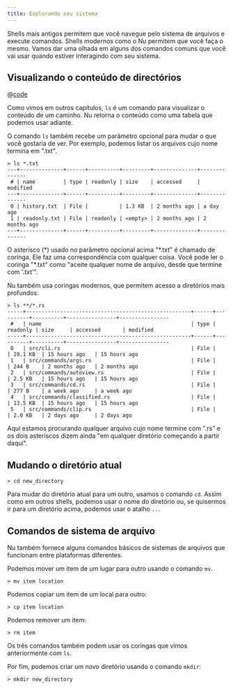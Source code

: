```yaml
---
title: Explorando seu sistema
---
```


Shells mais antigos permitem que você navegue pelo sistema de arquivos e execute comandos. Shells modernos como o Nu permitem que você faça o mesmo. Vamos dar uma olhada em alguns dos comandos comuns que você vai usar quando estiver interagindo com seu sistema.

## Visualizando o conteúdo de directórios

@[code](@snippets/moving_around/ls_example.sh)

Como vimos em outros capítulos, `ls` é um comando para visualizar o conteúdo de um caminho. Nu retorna o conteúdo como uma tabela que podemos usar adiante.

O comando `ls` também recebe um parâmetro opcional para mudar o que você gostaria de ver. Por exemplo, podemos listar os arquivos cujo nome termina em ".txt".

```nu
> ls *.txt
---+--------------+------+----------+---------+--------------+--------------
 # | name         | type | readonly | size    | accessed     | modified
---+--------------+------+----------+---------+--------------+--------------
 0 | history.txt  | File |          | 1.3 KB  | 2 months ago | a day ago
 1 | readonly.txt | File | readonly | <empty> | 2 months ago | 2 months ago
---+--------------+------+----------+---------+--------------+--------------
```

O asterisco (\*) usado no parâmetro opcional acima "\*.txt" é chamado de coringa. Ele faz uma correspondência com qualquer coisa. Você pode ler o coringa "\*.txt" como "aceite qualquer nome de arquivo, desde que termine com '.txt'".

Nu também usa coringas modernos, que permitem acesso a diretórios mais profundos.

```nu
> ls **/*.rs
-----+-----------------------------------------------------+------+----------+----------+----------------+----------------
 #   | name                                                | type | readonly | size     | accessed       | modified
-----+-----------------------------------------------------+------+----------+----------+----------------+----------------
 0   | src/cli.rs                                          | File |          | 19.1 KB  | 15 hours ago   | 15 hours ago
 1   | src/commands/args.rs                                | File |          | 244 B    | 2 months ago   | 2 months ago
 2   | src/commands/autoview.rs                            | File |          | 2.5 KB   | 15 hours ago   | 15 hours ago
 3   | src/commands/cd.rs                                  | File |          | 277 B    | a week ago     | a week ago
 4   | src/commands/classified.rs                          | File |          | 13.5 KB  | 15 hours ago   | 15 hours ago
 5   | src/commands/clip.rs                                | File |          | 2.0 KB   | 2 days ago     | 2 days ago
```

Aqui estamos procurando qualquer arquivo cujo nome termine com ".rs" e os dois asteriscos dizem ainda "em qualquer diretório começando a partir daqui".

## Mudando o diretório atual

```nu
> cd new_directory
```

Para mudar do diretório atual para um outro, usamos o comando `cd`. Assim como em outros shells, podemos usar o nome do diretório ou, se quisermos ir para um diretório acima, podemos usar o atalho `..`.

## Comandos de sistema de arquivo

Nu também fornece alguns comandos básicos de sistemas de arquivos que funcionam entre plataformas diferentes.

Podemos mover um item de um lugar para outro usando o comando `mv`.

```nu
> mv item location
```

Podemos copiar um item de um local para outro:

```nu
> cp item location
```

Podemos remover um item:

```nu
> rm item
```

Os três comandos também podem usar os coringas que vimos anteriormente com `ls`.

Por fim, podemos criar um novo diretório usando o comando `mkdir`:

```nu
> mkdir new_directory
```
